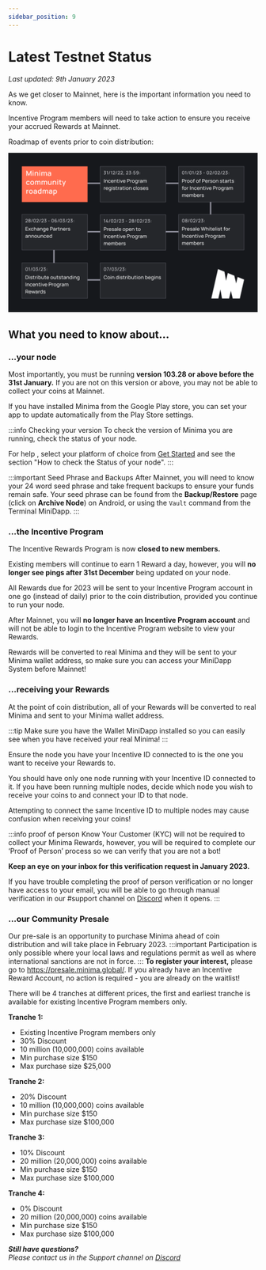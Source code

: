 ```yaml
---
sidebar_position: 9
---
```


# Latest Testnet Status

*Last updated: 9th January 2023*

As we get closer to Mainnet, here is the important information you need to know.

Incentive Program members will need to take action to ensure you receive your accrued Rewards at Mainnet.

Roadmap of events prior to coin distribution:

![Community Roadmap](/img/runanode/Community_Roadmap_Graphic_v4.png)

## What you need to know about… 

### ...your node
Most importantly, you must be running **version 103.28 or above before the 31st January.** If you are not on this version or above, you may not be able to collect your coins at Mainnet. 

If you have installed Minima from the Google Play store, you can set your app to update automatically from the Play Store settings.

:::info Checking your version
To check the version of Minima you are running, check the status of your node.

For help , select your platform of choice from [Get Started](/docs/runanode/get_started) and see the section "How to check the Status of your node".
:::

:::important Seed Phrase and Backups
After Mainnet, you will need to know your 24 word seed phrase and take frequent backups to ensure your funds remain safe. 
Your seed phrase can be found from the **Backup/Restore** page (click on **Archive Node**) on Android, or using the `Vault` command from the Terminal MiniDapp. 
:::

### ...the Incentive Program
The Incentive Rewards Program is now **closed to new members.**

Existing members will continue to earn 1 Reward a day, however, you will **no longer see pings after 31st December** being updated on your node.

All Rewards due for 2023 will be sent to your Incentive Program account in one go (instead of daily) prior to the coin distribution, provided you continue to run your node.

After Mainnet, you will **no longer have an Incentive Program account** and will not be able to login to the Incentive Program website to view your Rewards. 

Rewards will be converted to real Minima and they will be sent to your Minima wallet address, so make sure you can access your MiniDapp System before Mainnet! 

### ...receiving your Rewards
At the point of coin distribution, all of your Rewards will be converted to real Minima and sent to your Minima wallet address.

:::tip
Make sure you have the Wallet MiniDapp installed so you can easily see when you have received your real Minima! 
:::

Ensure the node you have your Incentive ID connected to is the one you want to receive your Rewards to.

You should have only one node running with your Incentive ID connected to it. If you have been running multiple nodes, decide which node you wish to receive your coins to and connect your ID to that node.

Attempting to connect the same Incentive ID to multiple nodes may cause confusion when receiving your coins! 

:::info proof of person
Know Your Customer (KYC) will not be required to collect your Minima Rewards, however, you will be required to complete our ‘Proof of Person’ process so we can verify that you are not a bot!

**Keep an eye on your inbox for this verification request in January 2023.**

If you have trouble completing the proof of person verification or no longer have access to your email, you will be able to go through manual verification in our #support channel on [Discord](https://discord.gg/minima) when it opens.
:::

### ...our Community Presale

Our pre-sale is an opportunity to purchase Minima ahead of coin distribution and will take place in February 2023.
:::important
Participation is only possible where your local laws and regulations permit as well as where international sanctions are not in force.
:::
**To register your interest,** please go to https://presale.minima.global/. If you already have an Incentive Reward Account, no action is required - you are already on the waitlist!

There will be 4 tranches at different prices, the first and earliest tranche is available for existing Incentive Program members only.

**Tranche 1:**
- Existing Incentive Program members only
- 30% Discount
- 10 million (10,000,000) coins available
- Min purchase size $150
- Max purchase size $25,000

**Tranche 2:**
- 20% Discount
- 10 million (10,000,000) coins available
- Min purchase size $150
- Max purchase size $100,000

**Tranche 3:** 
- 10% Discount
- 20 million (20,000,000) coins available
- Min purchase size $150
- Max purchase size $100,000

**Tranche 4:**
- 0% Discount
- 20 million (20,000,000) coins available
- Min purchase size $150
- Max purchase size $100,000


***Still have questions?***<br/>
*Please contact us in the Support channel on [Discord](https://discord.gg/minima)*